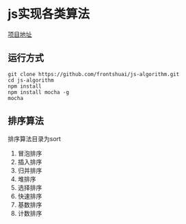 # js实现各类算法
[项目地址](https://github.com/frontshuai/js-algorithm)
## 运行方式
```
git clone https://github.com/frontshuai/js-algorithm.git
cd js-algorithm
npm install
npm install mocha -g
mocha
```
## 排序算法
排序算法目录为sort
1. 冒泡排序
2. 插入排序
3. 归并排序
4. 堆排序
5. 选择排序
6. 快速排序
7. 基数排序
8. 计数排序